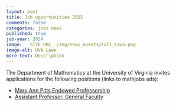 ```yaml
---
layout: post
title: Job opportunities 2025
comments: false
categories: jobs news
published: true
job-year: 2024
image: __SITE_URL__/img/news_events/Fall_Lawn.png
image-alt: UVA Lawn
more-text: Description
---
```


The Department of Mathematics at the University of Virginia invites applications for the following positions (links to mathjobs ads):

- [Mary Ann Pitts Endowed Professorship](https://www.mathjobs.org/jobs/list/25178)
- [Assistant Professor, General Faculty](https://www.mathjobs.org/jobs/list/24648)

